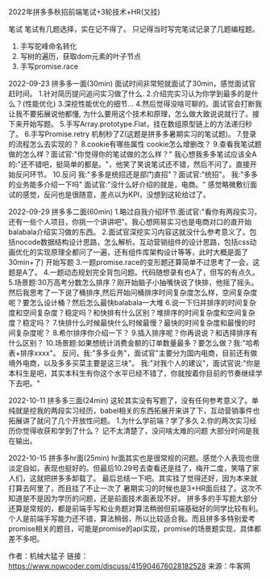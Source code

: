 2022年拼多多秋招前端笔试+3轮技术+HR(又挂)

笔试
笔试有几题选择，实在记不得了。 只记得当时写完笔试记录了几题编程题。
1. 手写驼峰命名转化
2. 写树的遍历，获取dom元素的叶子节点
3. 手写promise.race

2022-09-23 拼多多一面(30min)
面试时间非常短就面试了30min，感觉面试官赶时间。
1.针对简历提问追问实习做了什么.
2.介绍完实习认为你学到最多的是什么？(性能优化)
3.深挖性能优化的细节…
4.然后觉得没啥可聊的。面试官会打断我让我不要拓展说他都懂, 为什么要用这个技术和原理，怎么做大致说说就行了。接下来开始写题。
5.手写Array.prototype.Flat，挂在数组原型链上的方法递归秒了。
6.手写Promise.retry 机制秒了Z(这题是拼多多暑期实习的笔试题)。
7.登录的流程怎么去实现的？
8.cookie有哪些属性 cookie怎么增删改？
9.查看我笔试题做的怎么样？面试官:"你觉得你的笔试做的怎么样？" 我心想我多多笔试应该全A的:"还不错吧，挺简单的都是。"，他笑了笑说笔试还不错，然后不问了。直接开始反问环节。
10.反问
我:"多多是统招还是部门直招"？面试官:"统招"。
我:"多多的业务能多介绍一下吗" 面试官:"没什么好介绍的就是，电商。"
感觉略微敷衍面试的感觉，反问也是很随意，差点以为KPI，没想到这轮给过了。

2022-09-29 拼多多二面(60min)
1.略过自我介绍环节.面试官:"看你有两段实习，还有一些个人项目，你挑一个讲讲吧"。我心想网易实习也是电商对口的直开始balabala介绍实习做的东西。
2.面试官深挖实习内容这就没什么参考意义了。包括nocode数据结构设计思路，怎么解析。互动营销组件的设计思路，包括css动画优化的实现原理全都问了一遍，还有组件库架构设计等等，此时大概是面了30min+了)
开始写题
3.一题promise.race的变形题还算简单不过思考了一会，这题是A了。
4.一题动态规划完全背包问题。代码随想录有也A了，但写的有点久。
5.场景题:30万高考分数怎么排序？刚开始脑子小抽嘴快说了快排，他摇了摇头。然后我思考了一下说了桶排序,然后开始问桶排序时间复杂度怎么样，空间复杂度呢？要怎么设计桶？然后怎么最快balabala一大堆
6.说一下归并排序的时间复杂度和空间复杂度？稳定吗？和快排有什么区别？堆排序的时间复杂度和空间复杂度？稳定吗？
7.快排什么时候最快什么时候最慢？最快的时间复杂度和最慢的时间复杂度呢？
8.希尔排序你介绍一下？
9.插入排序呢？你再说说？和选择排序有什么区别？
10.场景题:如果想统计消费金额的订单数量最多？要怎么做？我:"哈希表+排序xxxx"。
反问，我:"多多业务"，面试官"主要分为国内电商，目前还有做境外电商，以及多多买菜主要是这三块"。
我:"对我个人的建议"，面试官说:"你是本科生是吧，其实本科生有你这个水平已经不错了，你就按着你目前的节奏继续学下去吧。"

2022-10-11 拼多多三面(24min)
这轮其实没有写题了，没有任何参考意义了。单纯就是挖我的两段实习经历，babel相关的东西拓展开来讲了下，互动营销事件也拓展讲了就问了几个开放性问题。
1.为什么学前端？学了多久
2.你的两次实习经历你觉得收获和学到了什么？
记不太清楚了，没问啥太难的问题 大部分时间是我在输出。


2022-10-15 拼多多hr面(25min)
hr面其实也是很常规的问题。感觉个人表现也很淡定自如，表现也挺好的。但最后10.29号去查看还是挂了，梅开二度，笑嘻了家人们，这就把拼多多卸载了。
最后总结一下吧。其实挂了觉得还好，因为本来就打算去阿里了，而且挂了不止一次了 暑期实习的时候也是3+HR面后挂了。这次不知道是不是因为学历的问题，还是前面技术面表现不好。
拼多多的手写题大部分还算是常规的，都是前端手写和业务题对算法稍弱但前端基础好的同学比较有利。个人是前端手写能力还不错，算法稍弱，所以比较适合我。而且拼多多特别爱考promise相关的题目，可能是promise的api实现，promise的场景题实现，具体都差不多吧。

作者：机械大猛子
链接：https://www.nowcoder.com/discuss/415904676028182528
来源：牛客网
